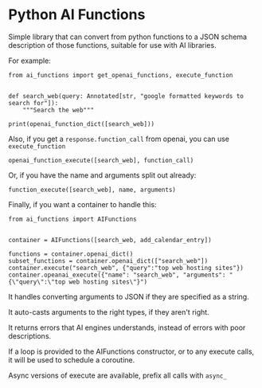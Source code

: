 # Python AI Functions


Simple library that can convert from python functions to a JSON schema description of those functions, suitable for use with AI libraries.


For example:

```
from ai_functions import get_openai_functions, execute_function


def search_web(query: Annotated[str, "google formatted keywords to search for"]):
    """Search the web"""

print(openai_function_dict([search_web]))
```


Also, if you get a `response.function_call` from openai, you can use `execute_function`

```
openai_function_execute([search_web], function_call)
```

Or, if you have the name and arguments split out already:

```
function_execute([search_web], name, arguments)
```

Finally, if you want a container to handle this:

```
from ai_functions import AIFunctions


container = AIFunctions([search_web, add_calendar_entry])

functions = container.openai_dict()
subset_functions = container.openai_dict(["search_web"])
container.execute("search_web", {"query":"top web hosting sites"})
container.opeanai_execute({"name": "search_web", "arguments": "{\"query\":\"top web hosting sites\"}")

```


It handles converting arguments to JSON if they are specified as a string.

It auto-casts arguments to the right types, if they aren't right.

It returns errors that AI engines understands, instead of errors with poor descriptions.

If a loop is provided to the AIFunctions constructor, or to any execute calls, it will be used to schedule a coroutine.

Async versions of execute are available, prefix all calls with `async_`
